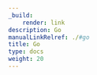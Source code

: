 ```yaml
---
_build:
    render: link
description: Go
manualLinkRelref: ./#go
title: Go
type: docs
weight: 20
---
```

